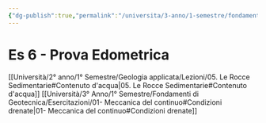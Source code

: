 ```yaml
---
{"dg-publish":true,"permalink":"/universita/3-anno/1-semestre/fondamenti-di-geotecnica/esercitazioni/es-06-prova-edometrica/"}
---
```





# Es 6 - Prova Edometrica
[[Università/2° anno/1° Semestre/Geologia applicata/Lezioni/05. Le Rocce Sedimentarie#Contenuto d'acqua\|05. Le Rocce Sedimentarie#Contenuto d'acqua]]
[[Università/3° Anno/1° Semestre/Fondamenti di Geotecnica/Esercitazioni/01- Meccanica del continuo#Condizioni drenate\|01- Meccanica del continuo#Condizioni drenate]]

